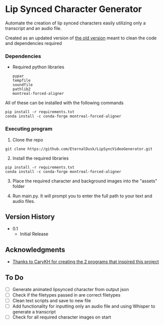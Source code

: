 
# Lip Synced Character Generator

Automate the creation of lip synced characters easily utilizing only a transcript and an audio file.

Created as an updated version of [the old version](github.com/EternalDusk/LipSyncVideoGenerator) meant to clean the code and dependencies required

### Dependencies
* Required python libraries
    ```
    pypar
    tempfile
    soundfile
    pathlib2
    montreal-forced-aligner
    ```
All of these can be installed with the following commands
```shell
pip install -r requirements.txt
conda install -c conda-forge montreal-forced-aligner
```

### Executing program
1. Clone the repo
```shell
git clone https://github.com/EternalDusk/LipSyncVideoGenerator.git
```

2. Install the required libraries
```shell
pip install -r requirements.txt
conda install -c conda-forge montreal-forced-aligner
```

3. Place the required character and background images into the "assets" folder

4. Run main.py. It will prompt you to enter the full path to your text and audio files.


## Version History

* 0.1
    * Initial Release

## Acknowledgments

* [Thanks to CaryKH for creating the 2 programs that inspired this project](https://www.youtube.com/watch?v=y3B8YqeLCpY)


## To Do
- [ ] Generate animated lipsynced character from output json
- [ ] Check if the filetypes passed in are correct filetypes
- [ ] Clean text scripts and save to new file
- [ ] Add functionality for inputting only an audio file and using Whisper to generate a transcript
- [ ] Check for all required character images on start
